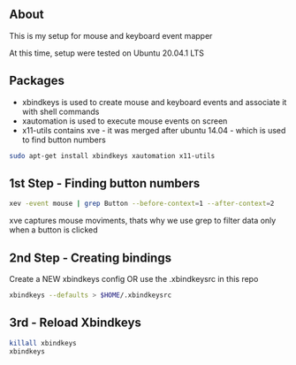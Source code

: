 ## About

This is my setup for mouse and keyboard event mapper

At this time, setup were tested on Ubuntu 20.04.1 LTS

## Packages

* xbindkeys is used to create mouse and keyboard events and associate it with shell commands
* xautomation is used to execute mouse events on screen
* x11-utils contains xve - it was merged after ubuntu 14.04 - which is used to find button numbers

```bash
sudo apt-get install xbindkeys xautomation x11-utils
```

## 1st Step - Finding button numbers

```bash
xev -event mouse | grep Button --before-context=1 --after-context=2
```

xve captures mouse moviments, thats why we use grep to filter data only when a button is clicked

## 2nd Step - Creating bindings

Create a NEW xbindkeys config OR use the .xbindkeysrc in this repo

```bash
xbindkeys --defaults > $HOME/.xbindkeysrc
```


## 3rd - Reload Xbindkeys

```bash
killall xbindkeys
xbindkeys
```